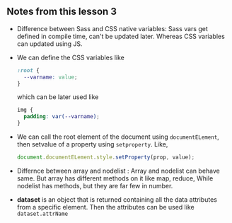 ## Notes from this lesson 3

* Difference between Sass and CSS native variables: Sass vars get defined in compile time, can't be updated later. Whereas CSS variables can updated using JS.
* We can define the CSS variables like

  ```css
  :root {
    --varname: value;
  }
  ```

  which can be later used like

  ```css
  img {
    padding: var(--varname);
  }
  ```

* We can call the root element of the document using `documentELement`, then setvalue of a property using `setproperty`. Like,

  ```js
  document.documentELement.style.setProperty(prop, value);
  ```

* Differnce between array and nodelist : Array and nodelist can behave same. But array has different methods on it like map, reduce, While nodelist has methods, but they are far few in number.

* **dataset** is an object that is returned containing all the data attributes from a specific element. Then the attributes can be used like
  `dataset.attrName`
